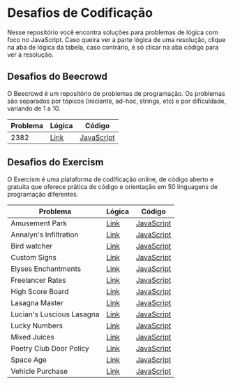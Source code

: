 # Desafios de Codificação
Nesse repositório você encontra soluções para problemas de lógica com foco no JavaScript. Caso queira ver a parte lógica de uma resolução, clique na aba de lógica da tabela, caso contrário, é só clicar na aba código para ver a resolução.

## Desafios do Beecrowd
O Beecrowd é um repositório de problemas de programação. Os problemas são separados por tópicos (iniciante, ad-hoc, strings, etc) e por dificuldade, variando de 1 a 10. 

| **Problema**              | **Lógica** | **Código** |
|---------------------------|------------|------------|
|  2382         | [Link](beecrowd/logica/2382.md)     | [JavaScript](beecrowd/codigo/2382.js) |


## Desafios do Exercism
O Exercism é uma plataforma de codificação online, de código aberto e gratuita que oferece prática de código e orientação em 50 linguagens de programação diferentes.
 
| **Problema**              | **Lógica** | **Código** |
|---------------------------|------------|------------|
| Amusement Park            | [Link](exercism/logica/amusement-park.md)     | [JavaScript](exercism/codigo/amusement-park.js) |
| Annalyn's Infiltration    | [Link](exercism/logica/annalyns-infiltration.md)      | [JavaScript](exercism/codigo/annalyns-infiltration.js) |
| Bird watcher              | [Link](exercism/logica/bird-watcher.md)     | [JavaScript](exercism/codigo/bird-watcher.js) |
| Custom Signs      | [Link](exercism/logica/custom-signs.md)      | [JavaScript](exercism/codigo/custom-signs.js) |
| Elyses Enchantments       | [Link](exercism/logica/elyses-enchantments.md)      | [JavaScript](exercism/codigo/bird-watcher.js) |
| Freelancer Rates          | [Link](exercism/logica/freelancer-rates.md)       | [JavaScript](exercism/codigo/freelancer-rates.js) |
| High Score Board          | [Link](exercism/logica/high-score-board.md)       | [JavaScript](exercism/codigo/high-score-board.js) |
| Lasagna Master            | [Link](exercism/logica/lasagna-master.md)      | [JavaScript](exercism/codigo/lasagna-master.js) |
| Lucian's Luscious Lasagna | [Link](exercism/logica/lucians-luscious-lasagna.md)     | [JavaScript](exercism/codigo/lucians-luscious-lasagna.js) |
| Lucky Numbers             | [Link](exercism/logica/lucky-numbers.md)       | [JavaScript](exercism/codigo/lucky-numbers.js) |
| Mixed Juices              | [Link](exercism/logica/mixed-juices.md)       | [JavaScript](exercism/codigo/mixed-juices.js) |
| Poetry Club Door Policy   | [Link](exercism/logica/poetry-club-door-policy.md)       | [JavaScript](exercism/codigo/poetry-club-door-policy.js) |
| Space Age   | [Link](exercism/logica/space-age.md)       | [JavaScript](exercism/codigo/space-age.js) |
| Vehicle Purchase          | [Link](exercism/logica/vehicle-purchase.md)      | [JavaScript](exercism/codigo/vehicle-purchase.js) |


